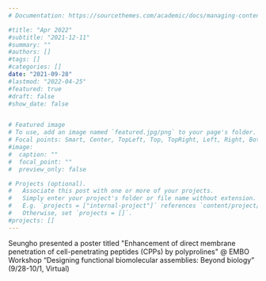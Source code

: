 ```yaml
---
# Documentation: https://sourcethemes.com/academic/docs/managing-content/

#title: "Apr 2022"
#subtitle: "2021-12-11"
#summary: ""
#authors: []
#tags: []
#categories: []
date: "2021-09-28" 
#lastmod: "2022-04-25"
#featured: true
#draft: false
#show_date: false


# Featured image
# To use, add an image named `featured.jpg/png` to your page's folder.
# Focal points: Smart, Center, TopLeft, Top, TopRight, Left, Right, BottomLeft, Bottom, BottomRight.
#image:
#  caption: ""
#  focal_point: ""
#  preview_only: false

# Projects (optional).
#   Associate this post with one or more of your projects.
#   Simply enter your project's folder or file name without extension.
#   E.g. `projects = ["internal-project"]` references `content/project/deep-learning/index.md`.
#   Otherwise, set `projects = []`.
#projects: []
---
```


Seungho presented a poster titled "Enhancement of direct membrane penetration of cell-penetrating peptides (CPPs) by polyprolines" @ EMBO Workshop “Designing functional biomolecular assemblies: Beyond biology” (9/28-10/1, Virtual)


